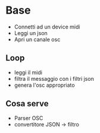 
# Base

- Connetti ad un device midi
- Leggi un json
- Apri un canale osc

## Loop

- leggi il midi
- filtra il messaggio con i filtri json
- genera l'osc appropriato

## Cosa serve
- Parser OSC
- convertitore JSON -> filtro

